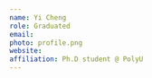 ```yaml
---
name: Yi Cheng
role: Graduated
email: 
photo: profile.png
website: 
affiliation: Ph.D student @ PolyU
---
```


